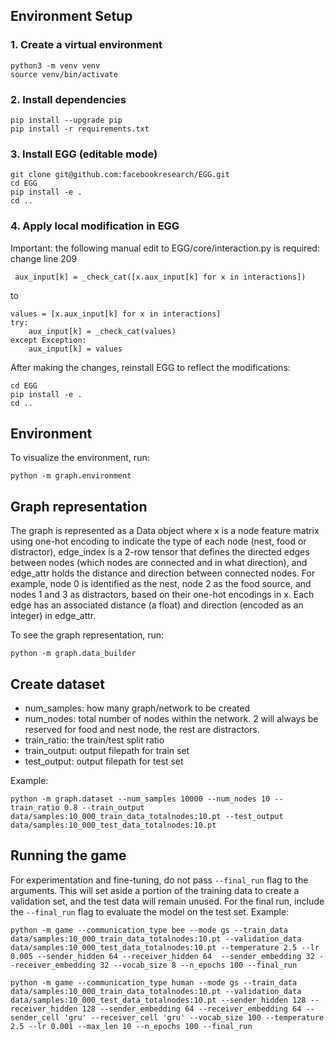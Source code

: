 ## Environment Setup
### 1. Create a virtual environment
```
python3 -m venv venv
source venv/bin/activate
```

### 2. Install dependencies
```
pip install --upgrade pip
pip install -r requirements.txt
```

### 3. Install EGG (editable mode)
```
git clone git@github.com:facebookresearch/EGG.git
cd EGG
pip install -e .
cd ..
```

### 4. Apply local modification in EGG
Important: the following manual edit to EGG/core/interaction.py is required:
change line 209
```
 aux_input[k] = _check_cat([x.aux_input[k] for x in interactions])
```
to
```
values = [x.aux_input[k] for x in interactions]
try:
    aux_input[k] = _check_cat(values)
except Exception:
    aux_input[k] = values
```

After making the changes, reinstall EGG to reflect the modifications:
```
cd EGG
pip install -e .
cd ..
```

## Environment
To visualize the environment, run:
```
python -m graph.environment
```

## Graph representation
The graph is represented as a Data object where x is a node feature matrix using one-hot encoding to indicate the type of each node (nest, food or distractor), edge_index is a 2-row tensor that defines the directed edges between nodes (which nodes are connected and in what direction), and edge_attr holds the distance and direction between connected nodes. For example, node 0 is identified as the nest, node 2 as the food source, and nodes 1 and 3 as distractors, based on their one-hot encodings in x. Each edge has an associated distance (a float) and direction (encoded as an integer) in edge_attr.

To see the graph representation, run:
```
python -m graph.data_builder
```

## Create dataset
- num_samples: how many graph/network to be created
- num_nodes: total number of nodes within the network. 2 will always be reserved for food and nest node, the rest are distractors.
- train_ratio: the train/test split ratio
- train_output: output filepath for train set
- test_output: output filepath for test set

Example:
```
python -m graph.dataset --num_samples 10000 --num_nodes 10 --train_ratio 0.8 --train_output data/samples:10_000_train_data_totalnodes:10.pt --test_output data/samples:10_000_test_data_totalnodes:10.pt
```

## Running the game
For experimentation and fine-tuning, do not pass `--final_run` flag to the arguments. This will set aside a portion of the training data to create a validation set, and the test data will remain unused.
For the final run, include the `--final_run` flag to evaluate the model on the test set.
Example:
```
python -m game --communication_type bee --mode gs --train_data data/samples:10_000_train_data_totalnodes:10.pt --validation_data data/samples:10_000_test_data_totalnodes:10.pt --temperature 2.5 --lr 0.005 --sender_hidden 64 --receiver_hidden 64  --sender_embedding 32 --receiver_embedding 32 --vocab_size 8 --n_epochs 100 --final_run

python -m game --communication_type human --mode gs --train_data data/samples:10_000_train_data_totalnodes:10.pt --validation_data data/samples:10_000_test_data_totalnodes:10.pt --sender_hidden 128 --receiver_hidden 128 --sender_embedding 64 --receiver_embedding 64 --sender_cell 'gru' --receiver_cell 'gru' --vocab_size 100 --temperature 2.5 --lr 0.001 --max_len 10 --n_epochs 100 --final_run
```

